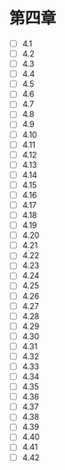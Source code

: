 # 第四章
- [ ] 4.1
- [ ] 4.2
- [ ] 4.3
- [ ] 4.4
- [ ] 4.5
- [ ] 4.6
- [ ] 4.7
- [ ] 4.8
- [ ] 4.9
- [ ] 4.10
- [ ] 4.11
- [ ] 4.12
- [ ] 4.13
- [ ] 4.14
- [ ] 4.15
- [ ] 4.16
- [ ] 4.17
- [ ] 4.18
- [ ] 4.19
- [ ] 4.20
- [ ] 4.21
- [ ] 4.22
- [ ] 4.23
- [ ] 4.24
- [ ] 4.25
- [ ] 4.26
- [ ] 4.27
- [ ] 4.28
- [ ] 4.29
- [ ] 4.30
- [ ] 4.31
- [ ] 4.32
- [ ] 4.33
- [ ] 4.34
- [ ] 4.35
- [ ] 4.36
- [ ] 4.37
- [ ] 4.38
- [ ] 4.39
- [ ] 4.40
- [ ] 4.41
- [ ] 4.42
